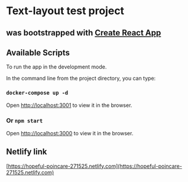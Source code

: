 # Text-layout test project

## was bootstrapped with [Create React App](https://github.com/facebook/create-react-app)

## Available Scripts

To run the app in the development mode.<br />

In the command line from the project directory, you can type:

### `docker-compose up -d`

Open [http://localhost:3001](http://localhost:3001) to view it in the browser.

### Or `npm start`

Open [http://localhost:3000](http://localhost:3000) to view it in the browser.

## Netlify link

[https://hopeful-poincare-271525.netlify.com](https://hopeful-poincare-271525.netlify.com)

